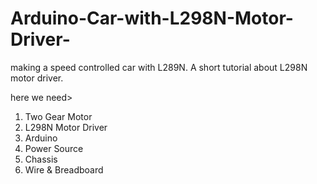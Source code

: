 # Arduino-Car-with-L298N-Motor-Driver-
making a speed controlled car with L289N. A short tutorial about L298N motor driver.

here we need>

1. Two Gear Motor
2. L298N Motor Driver
3. Arduino
4. Power Source
5. Chassis
6. Wire & Breadboard
